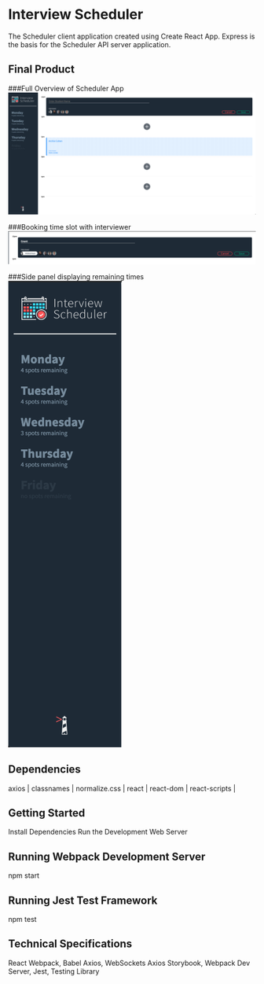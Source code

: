 # Interview Scheduler

The Scheduler client application created using Create React App. Express is the basis for the Scheduler API server application.

## Final Product

###Full Overview of Scheduler App
!["Full Overview of Scheduler App"](https://github.com/grant-murphy/scheduler/blob/master/docs/full-overview.png)

###Booking time slot with interviewer
!["Booking time slot with interviewer"](https://github.com/grant-murphy/scheduler/blob/master/docs/booking-time-with-interviewer.png)

###Side panel displaying remaining times
!["Side panel displaying remaining times"](https://github.com/grant-murphy/scheduler/blob/master/docs/side-panel-displaying-remaining-times.png)

## Dependencies

axios | 
classnames |
normalize.css |
react |
react-dom |
react-scripts |

## Getting Started

Install Dependencies
Run the Development Web Server

## Running Webpack Development Server

npm start

## Running Jest Test Framework

npm test

## Technical Specifications

React
Webpack, Babel
Axios, WebSockets
Axios
Storybook, Webpack Dev Server, Jest, Testing Library
